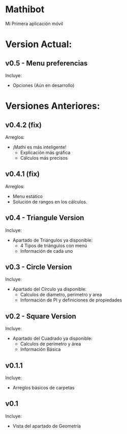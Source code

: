 # Mathibot
Mi Primera aplicación móvil

# Version Actual:

## v0.5 - Menu preferencias
Incluye:
- Opciones (Aún en desarrollo)

# Versiones Anteriores:

## v0.4.2 (fix)

Arreglos:
- ¡Mathi es más inteligente!
    - Explicación más gráfica
    - Cálculos más precisos

## v0.4.1 (fix)

Arreglos:
- Menu estático
- Solución de rangos en los cálculos.

## v0.4 - Triangule Version

Incluye:
- Apartado de Triángulos ya disponible:
    - 4 Tipos de triángulos con menú
    - Información de cada uno

## v0.3 - Circle Version

Incluye:
- Apartado del Círculo ya disponible:
    - Calculos de diametro, perimetro y area
    - Información de PI y definiciones de propiedades

## v0.2 - Square Version

Incluye:
- Apartado del Cuadrado ya disponible:
    - Calculos de perímetro y área
    - Información Básica

## v0.1.1

Incluye:

- Arreglos básicos de carpetas

## v0.1

Incluye:

- Vista del apartado de Geometría
